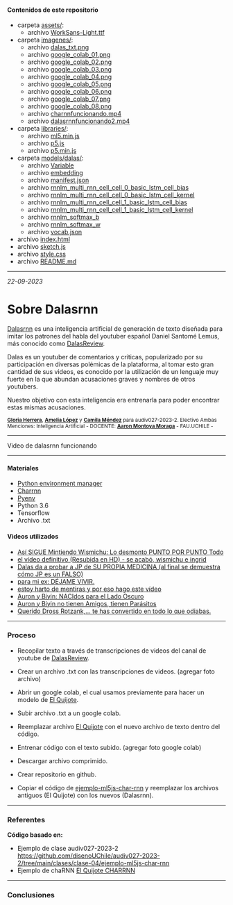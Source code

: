 #### Contenidos de este repositorio

* carpeta [assets/](/assets/):
   * archivo [WorkSans-Light.ttf](/assests/WorkSans-Light.ttf)
* carpeta [imagenes/](imagenes/):
   * archivo [dalas_txt.png](/imagenes/dalas_txt.png)
   * archivo [google_colab_01.png](/imagenes/google_colab_01.png)
   * archivo [google_colab_02.png](/imagenes/google_colab_02.png)
   * archivo [google_colab_03.png](/imagenes/google_colab_03.png)
   * archivo [google_colab_04.png](/imagenes/google_colab_04.png)
   * archivo [google_colab_05.png](/imagenes/google_colab_05.png)
   * archivo [google_colab_06.png](/imagenes/google_colab_06.png)
   * archivo [google_colab_07.png](/imagenes/google_colab_07.png)
   * archivo [google_colab_08.png](/imagenes/google_colab_08.png)
   * archivo [charnnfuncionando.mp4](/imagenes/charnnfuncionando.mp4)
   * archivo [dalasrnnfuncionando2.mp4](/imagenes/dalasrnnfuncionando2.mp4)
* carpeta [libraries/](/libraries):
   * archivo [ml5.min.js](/libraries/ml5.min.js)
   * archivo [p5.js](/libraries/p5.js)
   * archivo [p5.min.js](/libraries/p5.min.js)
* carpeta [models/dalas/](/models/dalas):
   * archivo [Variable](/models/dalas/Variable)
   * archivo [embedding](/models/dalas/embedding)
   * archivo [manifest.json](/models/dalas/manifest.json)
   * archivo [rnnlm_multi_rnn_cell_cell_0_basic_lstm_cell_bias](/models/dalas/rnnlm_multi_rnn_cell_cell_0_basic_lstm_cell_bias)
   * archivo [rnnlm_multi_rnn_cell_cell_0_basic_lstm_cell_kernel](/models/dalas/rnnlm_multi_rnn_cell_cell_0_basic_lstm_cell_kernel)
   * archivo [rnnlm_multi_rnn_cell_cell_1_basic_lstm_cell_bias](/models/dalas/rnnlm_multi_rnn_cell_cell_1_basic_lstm_cell_bias)
   * archivo [rnnlm_multi_rnn_cell_cell_1_basic_lstm_cell_kernel](/models/dalas/rnnlm_multi_rnn_cell_cell_1_basic_lstm_cell_kernel)
   * archivo [rnnlm_softmax_b](/models/dalas/rnnlm_softmax_b)
   * archivo [rnnlm_softmax_w](/models/dalas/rnnlm_softmax_w)
   * archivo [vocab.json](/models/dalas/vocab.json)
* archivo [index.html](index.html)
* archivo [sketch.js](sketch.js)
* archivo [style.css](style.css)
* archivo [README.md](README.md)

____


_22-09-2023_

# Sobre Dalasrnn

[Dalasrnn](https://gloriaherrera.github.io/dalasrnn/) es una inteligencia artificial de generación de texto diseñada para imitar los patrones del habla del youtuber español Daniel Santomé Lemus, más conocido como [DalasReview](https://www.youtube.com/@DalasReview/featured). 

Dalas es un youtuber de comentarios y críticas, popularizado por su participación en diversas polémicas de la plataforma, al tomar esto gran cantidad de sus videos, es conocido por la utilización de un lenguaje muy fuerte en la que abundan acusaciones graves y nombres de otros youtubers.

Nuestro objetivo con esta inteligencia era entrenarla para poder encontrar estas mismas acusaciones.

<sub> [**Gloria Herrera**](https://github.com/gloriaherrera), [**Amelia López**](https://github.com/Ax0lMar) y [**Camila Méndez**](https://github.com/camilamendezm) para audiv027-2023-2. Electivo Ambas Menciones: Inteligencia Artificial - DOCENTE: [**Aaron Montoya Moraga**](https://github.com/montoyamoraga) - FAU.UCHILE -  </sub>

____

Video de dalasrnn funcionando

____

#### Materiales

* [Python environment manager](https://blog.devgenius.io/python-environment-management-d920f20ea53e)
* [Charrnn](https://github.com/ml5js/training-charRNN)
* [Pyenv](https://github.com/pyenv/pyenv-installer)
* Python 3.6
* Tensorflow
* Archivo .txt

#### Videos utilizados

* [Así SIGUE Mintiendo Wismichu: Lo desmonto PUNTO POR PUNTO Todo](https://www.youtube.com/watch?v=lhbBwKW0Sw4)
* [el vídeo definitivo (Resubida en HD) - se acabó, wismichu e ingrid](https://www.youtube.com/watch?v=htMr2QgQv9Q&t=1s)
* [Dalas da a probar a JP de SU PROPIA MEDICINA (al final se demuestra cómo JP es un FALSO)](https://www.youtube.com/watch?v=f2hm_M5Mb4M)
* [para mi ex: DÉJAME VIVIR.](https://www.youtube.com/watch?v=Ig0Kn2esAg4)
* [estoy harto de mentiras y por eso hago este vídeo](https://www.youtube.com/watch?v=Y-qOt6KinYo&t=207s)
* [Auron y Biyin: NACIdos para el Lado Oscuro](https://www.youtube.com/watch?v=-dsy2p2QZDk&t=3580s)
* [Auron y Biyin no tienen Amigos, tienen Parásitos](https://www.youtube.com/watch?v=J4d3nET3Gew)
* [Querido Dross Rotzank,... te has convertido en todo lo que odiabas.](https://www.youtube.com/watch?v=UQLhROlG82I)

____

### Proceso

* Recopilar texto a través de transcripciones de videos del canal de youtube de [DalasReview](https://www.youtube.com/@DalasReview/featured).
* Crear un archivo .txt con las transcripciones de videos. (agregar foto archivo)

  
* Abrir un google colab, el cual usamos previamente para hacer un modelo de [El Quijote](https://github.com/disenoUChile/audiv027-2023-2/blob/main/clases/clase-02/2023_audiv027_char_rnn_quijote.ipynb).
* Subir archivo .txt a un google colab.
* Reemplazar archivo [El Quijote](https://github.com/disenoUChile/audiv027-2023-2/blob/main/clases/clase-02/2023_audiv027_char_rnn_quijote.ipynb) con el nuevo archivo de texto dentro del código.
* Entrenar código con el texto subido. (agregar foto google colab)
* Descargar archivo comprimido.
* Crear repositorio en github.
* Copiar el código de [ejemplo-ml5js-char-rnn](https://github.com/camilamendezm/audiv027-2023-2/tree/main/clases/clase-04/ejemplo-ml5js-char-rnn) y reemplazar los archivos antiguos (El Quijote) con los nuevos (Dalasrnn).

____

### Referentes

**Código basado en:**
* Ejemplo de clase audiv027-2023-2
    https://github.com/disenoUChile/audiv027-2023-2/tree/main/clases/clase-04/ejemplo-ml5js-char-rnn
* Ejemplo de chaRNN
    [El Quijote CHARRNN](https://github.com/disenoUChile/audiv027-2023-2/blob/main/clases/clase-02/2023_audiv027_char_rnn_quijote.ipynb)

____

### Conclusiones






